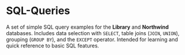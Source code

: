 # SQL-Queries
A set of simple SQL query examples for the **Library** and **Northwind** databases.   Includes data selection with `SELECT`, table joins (`JOIN`, `UNION`), grouping (`GROUP BY`), and the `EXCEPT` operator.   Intended for learning and quick reference to basic SQL features.

